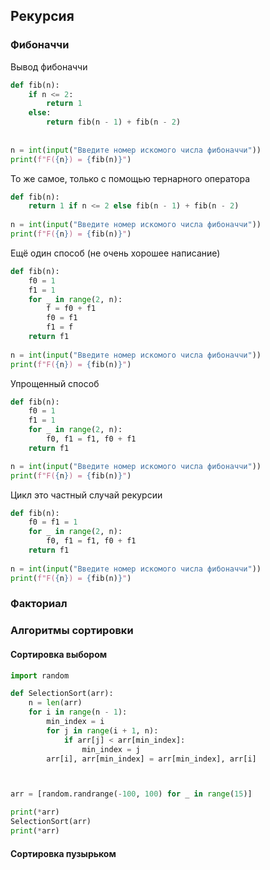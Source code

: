 ## Рекурсия
### Фибоначчи
Вывод фибоначчи
~~~python
def fib(n):  
    if n <= 2:  
        return 1  
    else:  
        return fib(n - 1) + fib(n - 2)  
  
  
n = int(input("Введите номер искомого числа фибоначчи"))  
print(f"F({n}) = {fib(n)}")
~~~

То же самое, только с помощью тернарного оператора
~~~python
def fib(n):  
    return 1 if n <= 2 else fib(n - 1) + fib(n - 2)  
  
n = int(input("Введите номер искомого числа фибоначчи"))  
print(f"F({n}) = {fib(n)}")
~~~

Ещё один способ (не очень хорошее написание)
~~~python
def fib(n):  
    f0 = 1  
    f1 = 1  
    for _ in range(2, n):  
        f = f0 + f1  
        f0 = f1  
        f1 = f  
    return f1
    
n = int(input("Введите номер искомого числа фибоначчи"))  
print(f"F({n}) = {fib(n)}")
~~~

Упрощенный способ
~~~python
def fib(n):  
    f0 = 1  
    f1 = 1  
    for _ in range(2, n):  
        f0, f1 = f1, f0 + f1  
    return f1  

n = int(input("Введите номер искомого числа фибоначчи"))  
print(f"F({n}) = {fib(n)}")
~~~

Цикл это частный случай рекурсии
~~~python
def fib(n):  
    f0 = f1 = 1  
    for _ in range(2, n):  
        f0, f1 = f1, f0 + f1  
    return f1  
  
n = int(input("Введите номер искомого числа фибоначчи"))  
print(f"F({n}) = {fib(n)}")
~~~

### Факториал

### Алгоритмы сортировки
#### Сортировка выбором
~~~python
import random

def SelectionSort(arr):
    n = len(arr)
    for i in range(n - 1):
        min_index = i
        for j in range(i + 1, n):
            if arr[j] < arr[min_index]:
                min_index = j
        arr[i], arr[min_index] = arr[min_index], arr[i]



arr = [random.randrange(-100, 100) for _ in range(15)]

print(*arr)
SelectionSort(arr)
print(*arr)
~~~

#### Сортировка пузырьком
